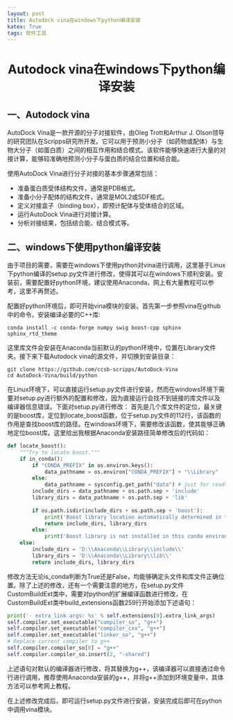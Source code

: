 ```yaml
---
layout: post
title: Autodock vina在windows下python编译安装
katex: True
tags: 软件工具
---
```


# <center>Autodock vina在windows下python编译安装</center> 


<div STYLE="page-break-after: always;"></div>

## 一、Autodock vina
AutoDock Vina是一款开源的分子对接软件，由Oleg Trott和Arthur J. Olson领导的研究团队在Scripps研究所开发。它可以用于预测小分子（如药物或配体）与生物大分子（如蛋白质）之间的相互作用和结合模式。该软件能够快速进行大量的对接计算，能够较准确地预测小分子与蛋白质的结合位置和结合能。

使用AutoDock Vina进行分子对接的基本步骤通常包括：
- 准备蛋白质受体结构文件，通常是PDB格式。
- 准备小分子配体的结构文件，通常是MOL2或SDF格式。
- 定义对接盒子（binding box），即预计配体与受体结合的区域。
- 运行AutoDock Vina进行对接计算。
- 分析对接结果，包括结合能、结合模式等。


## 二、windows下使用python编译安装

由于项目的需要，需要在windows下使用python对vina进行调用，这里基于Linux下python编译的setup.py文件进行修改，使得其可以在windows下顺利安装。安装前，需要配置好python环境，建议使用Anaconda，网上有大量教程可以参考，这里不再赘述。

配置好python环境后，即可开始vina模块的安装。首先第一步参照vina在github中的命令，安装编译必要的C++库:
```
conda install -c conda-forge numpy swig boost-cpp sphinx sphinx_rtd_theme
```
这里库文件会安装在Anaconda当前默认的python环境中，位置在Library文件夹。接下来下载Autodock vina的源文件，并切换到安装目录：
```
git clone https://github.com/ccsb-scripps/AutoDock-Vina
cd AutoDock-Vina/build/python
```
在Linux环境下，可以直接运行setup.py文件进行安装，然而在windows环境下需要对setup.py进行额外的配置和修改，因为直接运行会找不到链接的库文件以及编译器信息错误。下面对setup.py进行修改：
首先是几个库文件的定位，最关键的是boost库，定位到locate_boost函数，位于setup.py文件的112行，该函数的作用是查找boost库的路径。在windows环境下，需要修改该函数，使其能够正确地定位boost库。这里给出我根据Anaconda安装路径简单修改后的代码如：


```python
def locate_boost():
    """Try to locate boost."""
    if in_conda():
        if "CONDA_PREFIX" in os.environ.keys():
            data_pathname = os.environ["CONDA_PREFIX"] + "\\Library"
        else:
            data_pathname = sysconfig.get_path("data") # just for readthedocs build
        include_dirs = data_pathname + os.path.sep + 'include'
        library_dirs = data_pathname + os.path.sep + 'lib'
        
        if os.path.isdir(include_dirs + os.path.sep + 'boost'):
            print('Boost library location automatically determined in this conda environment.')
            return include_dirs, library_dirs
        else:
            print('Boost library is not installed in this conda environment.')
    else:
        include_dirs = 'D:\\Anaconda\\Library\\include\\'
        library_dirs = 'D:\\Anaconda\\Library\\lib\\'
        return include_dirs, library_dirs
```
修改方法无论is_conda判断为True还是False，均能够确定头文件和库文件正确位置。除了上述的修改，还有一个需要注意的地方，在setup.py文件CustomBuildExt类中，需要对python的扩展编译函数进行修改，在CustomBuildExt类中build_extensions函数259行开始添加下述语句：
```python
print('- extra link args: %s' % self.extensions[0].extra_link_args)
self.compiler.set_executable("compiler_so", "g++")
self.compiler.set_executable("compiler_cxx", "g++")
self.compiler.set_executable("linker_so", "g++")
# Replace current compiler to g++
self.compiler.compiler_so[0] = "g++"
self.compiler.compiler_so.insert(2, "-shared")
```
上述语句对默认的编译器进行修改，将其替换为g++，该编译器可以直接通过命令行进行调用，推荐使用Anaconda安装的g++，并将g++添加到环境变量中，具体方法可以参考网上教程。

在上述修改完成后，即可运行setup.py文件进行安装，安装完成后即可在python中调用vina模块。